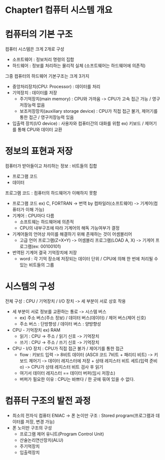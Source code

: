 # Chapter1 컴퓨터 시스템 개요

# 컴퓨터의 기본 구조

컴퓨터 시스템은 크게 2개로 구성
* 소프트웨어 : 정보처리 명령의 집합
* 하드웨어 : 정보를 처리하는 물리적 실체
(소프트웨어는 하드웨어에 의존적)

그중 컴퓨터의 하드웨어 기본구조는 크게 3가지
* 중앙처리장치(CPU: Processor) : 데이터를 처리
* 기억장치 : 데이터를 저장
    * 주기억장치(main memory) : CPU와 가까움 -> CPU가 고속 접근 가능 / 영구저장능력 없음  
    * 보조저장장치(auxiliary storage device) : CPU가 직접 접근 불가, 제어기를 통한 접근 / 영구저장능력 있음
* 입출력 장치(I/O device) : 사용자와 컴퓨터간의 대화를 위함 ex) 키보드 / 제어기를 통해 CPU와 데이터 교환

# 정보의 표현과 저장

컴퓨터가 받아들이고 처리하는 정보 : 비트들의 집합
* 프로그램 코드
* 데이터

프로그램 코드 : 컴퓨터의 하드웨어가 이해하지 못함
* 프로그램 코드 ex) C, FORTRAN -> 번역 by 컴파일러(소프트웨어) -> 기계어(컴퓨터가 이해 가능)
* 기계어 : CPU마다 다름
    * 소프트웨는 하드웨어에 의존적
    * CPU의 내부구조에 따라 기계어의 해독 가능여부가 결정
* 기계어들의 언어상 차이를 해결하기 위해 존재하는 것이 어셈블리어
    * 고급 언어 프로그램(Z=X+Y) -> 어셈블리 프로그램(LOAD A, X) -> 기게어 프로그램(ex: 00100101)
* 번역된 기계어 결국 기억장치에 저장
    * word : 각 기억 장소에 저장되는 데이터 단위 / CPU에 의해 한 번에 처리될 수 있는 비트들의 그룹

# 시스템의 구성

전체 구성 : CPU / 기억장치 / I/O 장치 -> 세 부분이 서로 상호 작용
* 세 부분이 서로 정보를 교환하는 통로 -> 시스템 버스
    * ex) 주소 버스(주소 정보) / 데이터 버스(데이터) / 제어 버스(제어 신호)
    * 주소 버스 : 단방향성 / 데이터 버스 : 양방향성
* CPU - 기억장치 ex) RAM 
    * 읽기 : CPU -> 주소 / 읽기 신호 -> 기억장치
    * 쓰기 : CPU -> 주소 / 쓰기 신호 -> 기억장치 
* CPU - I/O 장치 : CPU가 직접 접근 불가 / 제어기를 통한 접근
    * flow : 키보드 입력 -> 8비트 데이터 (ASCII 코드 7비트 + 패리티 비트) -> 키보드 제어기
    -> 데이터 레지스터에 저장 + 상태 레지스터 비트 세트(입력 준비o) -> CPU가 상태 레지스터 비트 검사 후 읽기
    * 여기서 데이터 레지스터 == 데이터 버퍼(임시 저장소)
    * 버퍼가 필요한 이유 : CPU는 바쁘다 / 한 곳에 묶여 있을 수 없다.

# 컴퓨터 구조의 발전 과정

* 최소의 전자식 컴퓨터 ENIAC -> 폰 논이만 구조 : Stored program(프로그램과 데이터를 저장, 변경 가능)
* 폰 노이만 구조의 구성   
    * 프로그램 제어 유니트(Program Control Unit)
    * 산술논리연산장치(ALU)
    * 주기억장치
    * 입출력장치
